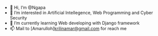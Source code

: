 - 👋 Hi, I’m @Ngapa
- 👀 I’m interested in Artificial Intellegence, Web Programming and Cyber Security
- 🌱 I’m currently learning Web developing with Django framework
- 📫 Mail to [Amarulloh]krilinamar@gmail.com for reach me

<!---
Ngapa/Ngapa is a ✨ special ✨ repository because its `README.md` (this file) appears on your GitHub profile.
You can click the Preview link to take a look at your changes.
--->
